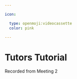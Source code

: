 ```yaml
---

icon: 

  type: openmoji:videocassette
  color: pink

---
```


# Tutors Tutorial

Recorded from Meeting 2